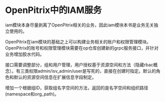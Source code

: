 # OpenPitrix中的IAM服务

iam模块本身尽量剥离了OpenPitrix相关的业务，因此iam模块本书是业务无关独立使用的。

OpenPitrix在iam模块的基础之上可以构建业务相关的账户和权限管理模块。
OpenPitrix的账号和权限管理模块需要在op仓库创建新的grpc服务接口，并针对业务增加胶水代码。

接口需要调整部分，组和用户管理，用户授权基于资源空间和方法（隐藏rbac概念）。有三类权限admin/isv_admin/user是写死的，直接在创建时指定。默认的角色和默认的资源空间信息在扩展信息字段制定。

增加一个根据组ID，获取组名字空间的方法，返回的是名字空间和组织路径(namespace和org_path)。
